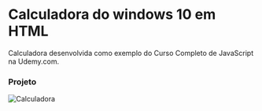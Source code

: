 # Calculadora do windows 10 em HTML

Calculadora desenvolvida como exemplo do Curso Completo de JavaScript na Udemy.com.

### Projeto

![Calculadora](https://firebasestorage.googleapis.com/v0/b/hcode-com-br.appspot.com/o/calculadora-hcode-win.png?alt=media&token=218a8f2a-b800-4d03-92e8-9e493a4e949f)
